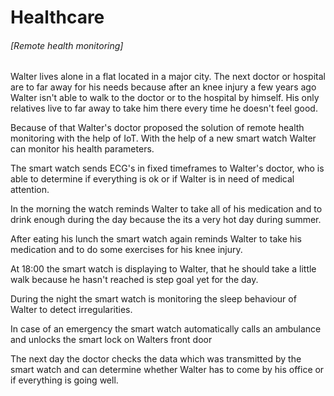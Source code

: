 # Healthcare

###### [Remote health monitoring]

Walter lives alone in a flat located in a major city. The next doctor or hospital are to far away for his needs because after an knee injury a few years ago Walter isn't able to walk to the doctor or to the hospital by himself. His only relatives live to far away to take him there every time he doesn't feel good.

Because of that Walter's doctor proposed the solution of remote health monitoring with the help of IoT.
With the help of a new smart watch Walter can monitor his health parameters.

The smart watch sends ECG's in fixed timeframes to Walter's doctor, who is able to determine if everything is ok or if Walter is in need of medical attention.

In the morning the watch reminds Walter to take all of his medication and to drink enough during the day because the its a very hot day during summer.

After eating his lunch the smart watch again reminds Walter to take his medication and to do some exercises for his knee injury.

At 18:00 the smart watch is displaying to Walter, that he should take a little walk because he hasn't reached is step goal yet for the day.

During the night the smart watch is monitoring the sleep behaviour of Walter to detect irregularities.

In case of an emergency the smart watch automatically calls an ambulance and unlocks the smart lock on Walters front door

The next day the doctor checks the data which was transmitted by the smart watch and can determine whether Walter has to come by his office or if everything is going well.
